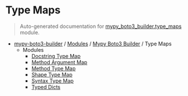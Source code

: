 # Type Maps

> Auto-generated documentation for [mypy_boto3_builder.type_maps](https://github.com/vemel/mypy_boto3_builder/blob/master/mypy_boto3_builder/type_maps/__init__.py) module.

- [mypy-boto3-builder](../../README.md#mypy_boto3_builder) / [Modules](../../MODULES.md#mypy-boto3-builder-modules) / [Mypy Boto3 Builder](../index.md#mypy-boto3-builder) / Type Maps
    - Modules
        - [Docstring Type Map](docstring_type_map.md#docstring-type-map)
        - [Method Argument Map](method_argument_map.md#method-argument-map)
        - [Method Type Map](method_type_map.md#method-type-map)
        - [Shape Type Map](shape_type_map.md#shape-type-map)
        - [Syntax Type Map](syntax_type_map.md#syntax-type-map)
        - [Typed Dicts](typed_dicts.md#typed-dicts)
